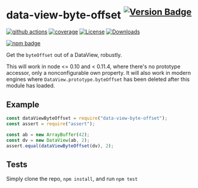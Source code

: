 # data-view-byte-offset <sup>[![Version Badge][npm-version-svg]][package-url]</sup>

[![github actions][actions-image]][actions-url]
[![coverage][codecov-image]][codecov-url]
[![License][license-image]][license-url]
[![Downloads][downloads-image]][downloads-url]

[![npm badge][npm-badge-png]][package-url]

Get the `byteOffset` out of a DataView, robustly.

This will work in node <= 0.10 and < 0.11.4, where there's no prototype accessor, only a nonconfigurable own property.
It will also work in modern engines where `DataView.prototype.byteOffset` has been deleted after this module has loaded.

## Example

```js
const dataViewByteOffset = require("data-view-byte-offset");
const assert = require("assert");

const ab = new ArrayBuffer(42);
const dv = new DataView(ab, 2);
assert.equal(dataViewByteOffset(dv), 2);
```

## Tests

Simply clone the repo, `npm install`, and run `npm test`

[package-url]: https://npmjs.org/package/data-view-byte-offset
[npm-version-svg]: https://versionbadg.es/ljharb/data-view-byte-offset.svg
[deps-svg]: https://david-dm.org/ljharb/data-view-byte-offset.svg
[deps-url]: https://david-dm.org/ljharb/data-view-byte-offset
[dev-deps-svg]: https://david-dm.org/ljharb/data-view-byte-offset/dev-status.svg
[dev-deps-url]: https://david-dm.org/ljharb/data-view-byte-offset#info=devDependencies
[npm-badge-png]: https://nodei.co/npm/data-view-byte-offset.png?downloads=true&stars=true
[license-image]: https://img.shields.io/npm/l/data-view-byte-offset.svg
[license-url]: LICENSE
[downloads-image]: https://img.shields.io/npm/dm/data-view-byte-offset.svg
[downloads-url]: https://npm-stat.com/charts.html?package=data-view-byte-offset
[codecov-image]: https://codecov.io/gh/ljharb/data-view-byte-offset/branch/main/graphs/badge.svg
[codecov-url]: https://app.codecov.io/gh/ljharb/data-view-byte-offset/
[actions-image]: https://img.shields.io/endpoint?url=https://github-actions-badge-u3jn4tfpocch.runkit.sh/ljharb/data-view-byte-offset
[actions-url]: https://github.com/ljharb/data-view-byte-offset/actions
